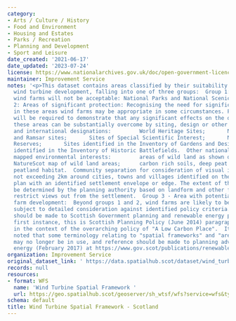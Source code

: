 ```yaml
---
category:
- Arts / Culture / History
- Food and Environment
- Housing and Estates
- Parks / Recreation
- Planning and Development
- Sport and Leisure
date_created: '2021-06-17'
date_updated: '2023-07-24'
license: https://www.nationalarchives.gov.uk/doc/open-government-licence/version/3/
maintainer: Improvement Service
notes: '<p>This dataset contains areas classified by their suitability for onshore
  wind turbine development, falling into one of three groups:  Group 1: Areas where
  wind farms will not be acceptable: National Parks and National Scenic Areas  Group
  2: Areas of significant protection: Recognising the need for significant protection,
  in these areas wind farms may be appropriate in some circumstances. Further consideration
  will be required to demonstrate that any significant effects on the qualities of
  these areas can be substantially overcome by siting, design or other mitigation.  National
  and international designations:         World Heritage Sites;       Natura 2000
  and Ramsar sites;       Sites of Special Scientific Interest;       National Nature
  Reserves;       Sites identified in the Inventory of Gardens and Designed Landscapes;       Sites
  identified in the Inventory of Historic Battlefields.  Other nationally important
  mapped environmental interests:         areas of wild land as shown on the 2014
  NatureScot map of wild land areas;      carbon rich soils, deep peat and priority
  peatland habitat.  Community separation for consideration of visual impact: an area
  not exceeding 2km around cities, towns and villages identified on the local development
  plan with an identified settlement envelope or edge. The extent of the area will
  be determined by the planning authority based on landform and other features which
  restrict views out from the settlement.  Group 3 - Area with potential for wind
  farm development:  Beyond groups 1 and 2, wind farms are likely to be acceptable,
  subject to detailed consideration against identified policy criteria. Reference
  should be made to Scottish Government planning and renewable energy policy. In the
  first instance, this is Scottish Planning Policy (June 2014) paragraphs 161 to 174,
  in the context of the overarching policy of "A Low Carbon Place".  It should be
  noted that some terminology relating to "spatial frameworks" and "areas of search"
  may no longer be in use, and reference should be made to planning advice on renewable
  energy (February 2017) at https://www.gov.scot/publications/renewables-planning-advice-index/</p>'
organization: Improvement Service
original_dataset_link: ' https://data.spatialhub.scot/dataset/wind_turbine_spatial_framework-is'
records: null
resources:
- format: WFS
  name: 'Wind Turbine Spatial Framework '
  url: https://geo.spatialhub.scot/geoserver/sh_wtsf/wfs?service=wfs&typeName=sh_wtsf:pub_wtsf
schema: default
title: Wind Turbine Spatial Framework - Scotland
---
```

